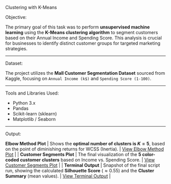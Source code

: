 Clustering with K-Means


Objective:

The primary goal of this task was to perform **unsupervised machine learning** using the **K-Means clustering algorithm** to segment customers based on their Annual Income and Spending Score. This analysis is crucial for businesses to identify distinct customer groups for targeted marketing strategies.

------------------------------------------------------------------------------------------------------------------------

Dataset:

The project utilizes the **Mall Customer Segmentation Dataset** sourced from Kaggle, focusing on `Annual Income (k$)` and `Spending Score (1-100)`.

------------------------------------------------------------------------------------------------------------------------

Tools and Libraries Used:

* Python 3.x
* Pandas
* Scikit-learn (sklearn)
* Matplotlib / Seaborn

------------------------------------------------------------------------------------------------------------------------

Output:

**Elbow Method Plot** | Shows the **optimal number of clusters is $K=5$**, based on the point of diminishing returns for WCSS (Inertia). | [View Elbow Method Plot](https://github.com/NAVEENAPRIYA-06/Task-8-Clustering/blob/main/Screenshots/Elbow_method_plot.png) |
| **Customer Segments Plot** | The final visualization of the **5 color-coded customer clusters** based on Income vs. Spending Score. | [View Customer Segments Plot](https://github.com/NAVEENAPRIYA-06/Task-8-Clustering/blob/main/Screenshots/Customer_segment_plot.png) |
| **Terminal Output** | Snapshot of the final script run, showing the calculated **Silhouette Score** ($\approx 0.55$) and the **Cluster Summary** (mean values). | [View Terminal Output](https://github.com/NAVEENAPRIYA-06/Task-8-Clustering/blob/main/Screenshots/Terminal_output.png) |
